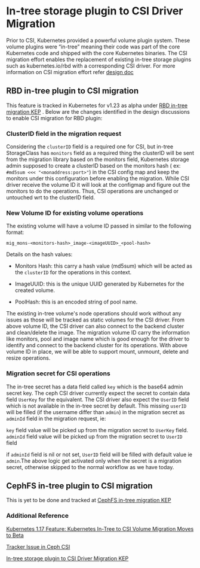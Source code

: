 # In-tree storage plugin to CSI Driver Migration

Prior to CSI, Kubernetes provided a powerful volume plugin system. These volume
plugins were “in-tree” meaning their code was part of the core Kubernetes code
and shipped with the core Kubernetes binaries. The CSI migration effort enables
the replacement of existing in-tree storage plugins such as kubernetes.io/rbd
with a corresponding CSI driver. For more information on CSI migration effort
refer [design doc](https://github.com/kubernetes/community/blob/master/contributors/design-proposals/storage/csi-migration.md)

## RBD in-tree plugin to CSI migration

This feature is tracked in Kubernetes for v1.23 as alpha under
[RBD in-tree migration KEP](https://github.com/kubernetes/enhancements/issues/2923)
. Below are the changes identified in the design discussions to enable CSI
migration for RBD plugin:

### ClusterID field in the migration request

Considering the `clusterID` field is a required one for CSI, but in-tree
StorageClass has `monitors` field as a required thing the clusterID will be sent
from the migration library based on the monitors field, Kubernetes storage admin
supposed to create a clusterID based on the monitors hash ( ex: `#md5sum <<<
"<monaddress:port>"`) in the CSI config map and keep the monitors under this
configuration before enabling the migration. While CSI driver receive the volume
ID it will look at the configmap and figure out the monitors to do the
operations. Thus, CSI operations are unchanged or untouched wrt to the clusterID
field.

### New Volume ID for existing volume operations

The existing volume will have a volume ID passed in similar to the following
format:

```
mig_mons-<monitors-hash>_image-<imageUUID>_<pool-hash>
```

Details on the hash values:

* Monitors Hash: this carry a hash value (md5sum) which will be acted as the
  `clusterID` for the operations in this context.

* ImageUUID: this is the unique UUID generated by Kubernetes for the created
  volume.

* PoolHash: this is an encoded string of pool name.

The existing in-tree volume's node operations should work without any issues as
those will be tracked as static volumes for the CSI driver. From above volume
ID, the CSI driver can also connect to the backend cluster and clean/delete the
image. The migration volume ID carry the information like monitors, pool and
image name which is good enough for the driver to identify and connect to the
backend cluster for its operations. With above volume ID in place, we will be
able to support mount, unmount, delete and resize operations.

### Migration secret for CSI operations

The in-tree secret has a data field called `key` which is the base64 admin
secret key. The ceph CSI driver currently expect the secret to contain data
field `UserKey` for the equivalent. The CSI driver also expect the `UserID`
field which is not available in the in-tree secret by default. This
missing `userID` will be filled (if the username differ than `admin`) in the
migration secret as `adminId` field in the migration request, ie:

`key` field value will be picked up from the migration secret to `UserKey`
field.
`adminId` field value will be picked up from the migration secret to `UserID`
field

if `adminId` field is nil or not set, `UserID` field will be filled with default
value ie `admin`.The above logic get activated only when the secret is a
migration secret, otherwise skipped to the normal workflow as we have today.

## CephFS in-tree plugin to CSI migration

This is yet to be done and tracked
at [CephFS in-tree migration KEP](https://github.com/kubernetes/enhancements/issues/2924)

### Additional Reference

[Kubernetes 1.17 Feature: Kubernetes In-Tree to CSI Volume Migration Moves to Beta](https://kubernetes.io/blog/2019/12/09/kubernetes-1-17-feature-csi-migration-beta/)

[Tracker Issue in Ceph CSI](https://github.com/ceph/ceph-csi/issues/2509)

[In-tree storage plugin to CSI Driver Migration KEP](https://github.com/kubernetes/enhancements/issues/625)